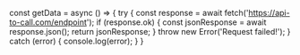 const getData = async () => {
  try {
    const response = await fetch('https://api-to-call.com/endpoint');
    if (response.ok) {
      const jsonResponse = await response.json();
      return jsonResponse;
    }
    throw new Error('Request failed!');
  } catch (error) {
    console.log(error);	
  }
}